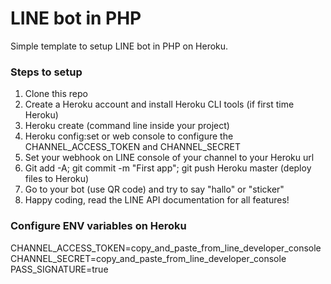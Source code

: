 # LINE bot in PHP
Simple template to setup LINE bot in PHP on Heroku.

### Steps to setup

1. Clone this repo
2. Create a Heroku account and install Heroku CLI tools (if first time Heroku)
3. Heroku create (command line inside your project)
4. Heroku config:set  or web console to configure the CHANNEL_ACCESS_TOKEN and CHANNEL_SECRET
5. Set your webhook on LINE console of your channel to your Heroku url 
6. Git add -A; git commit -m "First app"; git push Heroku master  (deploy files to Heroku)
7. Go to your bot (use QR code) and try to say "hallo" or "sticker"
8. Happy coding, read the LINE API documentation for all features!




### Configure ENV variables on Heroku

CHANNEL_ACCESS_TOKEN=copy_and_paste_from_line_developer_console
CHANNEL_SECRET=copy_and_paste_from_line_developer_console
PASS_SIGNATURE=true